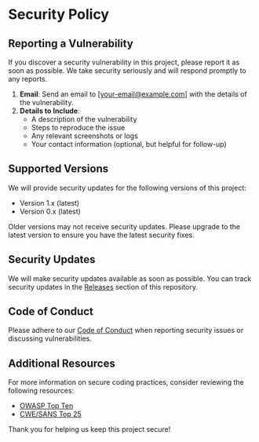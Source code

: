 # Security Policy

## Reporting a Vulnerability

If you discover a security vulnerability in this project, please report it as soon as possible. We take security seriously and will respond promptly to any reports.

1. **Email**: Send an email to [your-email@example.com] with the details of the vulnerability.
2. **Details to Include**:
   - A description of the vulnerability
   - Steps to reproduce the issue
   - Any relevant screenshots or logs
   - Your contact information (optional, but helpful for follow-up)

## Supported Versions

We will provide security updates for the following versions of this project:

- Version 1.x (latest)
- Version 0.x (latest)

Older versions may not receive security updates. Please upgrade to the latest version to ensure you have the latest security fixes.

## Security Updates

We will make security updates available as soon as possible. You can track security updates in the [Releases](https://github.com/yourusername/your-repo/releases) section of this repository.

## Code of Conduct

Please adhere to our [Code of Conduct](CODE_OF_CONDUCT.md) when reporting security issues or discussing vulnerabilities.

## Additional Resources

For more information on secure coding practices, consider reviewing the following resources:

- [OWASP Top Ten](https://owasp.org/www-project-top-ten/)
- [CWE/SANS Top 25](https://cwe.mitre.org/top25/index.html)

Thank you for helping us keep this project secure!
